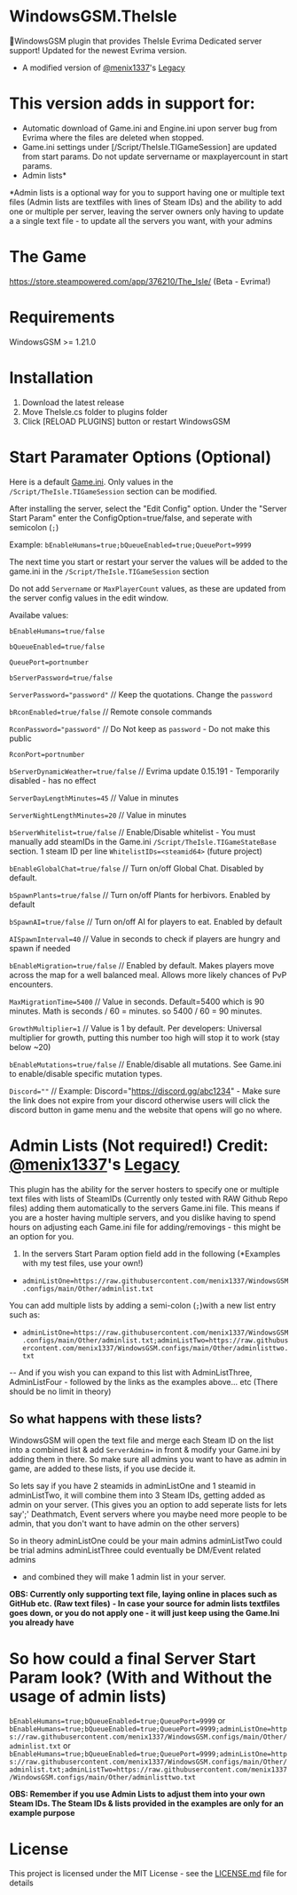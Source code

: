 # WindowsGSM.TheIsle

🧩WindowsGSM plugin that provides TheIsle Evrima Dedicated server support! Updated for the newest Evrima version.

- A modified version of [@menix1337](https://www.github.com/menix1337)'s [Legacy](https://github.com/menix1337/WindowsGSM.TheIsleLegacy) 

# This version adds in support for:
- Automatic download of Game.ini and Engine.ini upon server bug from Evrima where the files are deleted when stopped.
- Game.ini settings under [/Script/TheIsle.TIGameSession] are updated from start params.  Do not update servername or maxplayercount in start params.
- Admin lists\*

\*Admin lists is a optional way for you to support having one or multiple text files (Admin lists are textfiles with lines of Steam IDs) and the ability to add one or multiple per server, leaving the server owners only having to update a a single text file - to update all the servers you want, with your admins

# The Game

https://store.steampowered.com/app/376210/The_Isle/ (Beta - Evrima!)

# Requirements

WindowsGSM >= 1.21.0

# Installation

1. Download the latest release
2. Move TheIsle.cs folder to plugins folder
3. Click [RELOAD PLUGINS] button or restart WindowsGSM

# Start Paramater Options (Optional)

Here is a default [Game.ini](https://github.com/ksduster/The-Isle-Evrima-ini/blob/main/Game.ini). 
Only values in the `/Script/TheIsle.TIGameSession` section can be modified.

After installing the server, select the "Edit Config" option. 
Under the "Server Start Param" enter the ConfigOption=true/false, and seperate with semicolon (`;`)

Example: `bEnableHumans=true;bQueueEnabled=true;QueuePort=9999`

The next time you start or restart your server the values will be added to the game.ini in the `/Script/TheIsle.TIGameSession` section

Do not add `Servername` or `MaxPlayerCount` values, as these are updated from the server config values in the edit window.

Availabe values:

`bEnableHumans=true/false`

`bQueueEnabled=true/false`

`QueuePort=portnumber`

`bServerPassword=true/false`

`ServerPassword="password"` // Keep the quotations. Change the `password`

`bRconEnabled=true/false` // Remote console commands

`RconPassword="password"`  // Do Not keep as `password` - Do not make this public

`RconPort=portnumber`

`bServerDynamicWeather=true/false` // Evrima update 0.15.191 - Temporarily disabled - has no effect

`ServerDayLengthMinutes=45`  // Value in minutes

`ServerNightLengthMinutes=20` // Value in minutes

`bServerWhitelist=true/false` // Enable/Disable whitelist - You must manually add steamIDs in the Game.ini `/Script/TheIsle.TIGameStateBase` section.  1 steam ID per line `WhitelistIDs=<steamid64>`  (future project)

`bEnableGlobalChat=true/false` // Turn on/off Global Chat. Disabled by default.

`bSpawnPlants=true/false` // Turn on/off Plants for herbivors. Enabled by default

`bSpawnAI=true/false` // Turn on/off AI for players to eat. Enabled by default

`AISpawnInterval=40` // Value in seconds to check if players are hungry and spawn if needed

`bEnableMigration=true/false` // Enabled by default. Makes players move across the map for a well balanced meal. Allows more likely chances of PvP encounters.

`MaxMigrationTime=5400` // Value in seconds. Default=5400 which is 90 minutes.  Math is seconds / 60 = minutes.  so 5400 / 60 = 90 minutes.

`GrowthMultiplier=1` // Value is 1 by default. Per developers: Universal multiplier for growth, putting this number too high will stop it to work (stay below ~20)

`bEnableMutations=true/false` // Enable/disable all mutations.  See Game.ini to enable/disable specific mutation types.

`Discord=""` // Example: Discord="https://discord.gg/abc1234" - Make sure the link does not expire from your discord otherwise users will click the discord button in game menu and the website that opens will go no where.


# Admin Lists (Not required!)   Credit: [@menix1337](https://www.github.com/menix1337)'s [Legacy](https://github.com/menix1337/WindowsGSM.TheIsleLegacy)

This plugin has the ability for the server hosters to specify one or multiple text files with lists of SteamIDs (Currently only tested with RAW Github Repo files) adding them automatically to the servers Game.ini file.
This means if you are a hoster having multiple servers, and you dislike having to spend hours on adjusting each Game.ini file for adding/removings - this might be an option for you.

1. In the servers Start Param option field add in the following (\*Examples with my test files, use your own!)

- `adminListOne=https://raw.githubusercontent.com/menix1337/WindowsGSM.configs/main/Other/adminlist.txt`

You can add multiple lists by adding a semi-colon (`;`)with a new list entry such as:

- `adminListOne=https://raw.githubusercontent.com/menix1337/WindowsGSM.configs/main/Other/adminlist.txt;adminListTwo=https://raw.githubusercontent.com/menix1337/WindowsGSM.configs/main/Other/adminlisttwo.txt`

-- And if you wish you can expand to this list with AdminListThree, AdminListFour - followed by the links as the examples above... etc (There should be no limit in theory)

## So what happens with these lists?

WindowsGSM will open the text file and merge each Steam ID on the list into a combined list & add `ServerAdmin=` in front & modify your Game.ini by adding them in there.
So make sure all admins you want to have as admin in game, are added to these lists, if you use decide it.

So lets say if you have 2 steamids in adminListOne and 1 steamid in adminListTwo, it will combine them into 3 Steam IDs, getting added as admin on your server.
(This gives you an option to add seperate lists for lets say';' Deathmatch, Event servers where you maybe need more people to be admin, that you don't want to have admin on the other servers)

So in theory adminListOne could be your main admins
adminListTwo could be trial admins
adminListThree could eventually be DM/Event related admins

- and combined they will make 1 admin list in your server.

**OBS: Currently only supporting text file, laying online in places such as GitHub etc. (Raw text files)**
**- In case your source for admin lists textfiles goes down, or you do not apply one - it will just keep using the Game.Ini you already have**

# So how could a final Server Start Param look? (With and Without the usage of admin lists)

`bEnableHumans=true;bQueueEnabled=true;QueuePort=9999` or
`bEnableHumans=true;bQueueEnabled=true;QueuePort=9999;adminListOne=https://raw.githubusercontent.com/menix1337/WindowsGSM.configs/main/Other/adminlist.txt` or
`bEnableHumans=true;bQueueEnabled=true;QueuePort=9999;adminListOne=https://raw.githubusercontent.com/menix1337/WindowsGSM.configs/main/Other/adminlist.txt;adminListTwo=https://raw.githubusercontent.com/menix1337/WindowsGSM.configs/main/Other/adminlisttwo.txt`

**OBS: Remember if you use Admin Lists to adjust them into your own Steam IDs. The Steam IDs & lists provided in the examples are only for an example purpose**

# License

This project is licensed under the MIT License - see the <a href="https://raw.githubusercontent.com/ksduster/WindowsGSM.TheIsle/main/LICENSE">LICENSE.md</a> file for details
